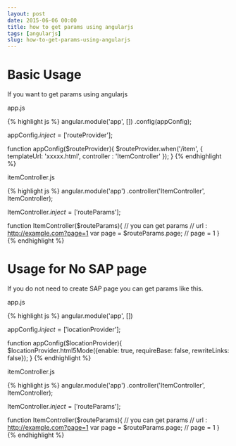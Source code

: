 ```yaml
---
layout: post
date: 2015-06-06 00:00
title: how to get params using angularjs
tags: [angularjs]
slug: how-to-get-params-using-angularjs
---
```


# Basic Usage

If you want to get params using angularjs

app.js

{% highlight js %}
angular.module('app', [])
 .config(appConfig);

appConfig.$inject = ['$routeProvider'];

function appConfig($routeProvider){
  $routeProvider.when('/item', {
    templateUrl: 'xxxxx.html',
    controller : 'ItemController'
  });
}
{% endhighlight %}

itemController.js

{% highlight js %}
angular.module('app')
  .controller('ItemController', ItemController);

ItemController.$inject = ['$routeParams'];

function ItemController($routeParams){
  // you can get params
  // url : http://example.com?page=1
  var page = $routeParams.page; // page = 1
}
{% endhighlight %}

# Usage for No SAP page

If you do not need to create SAP page you can get params like this.

app.js

{% highlight js %}
angular.module('app', [])

appConfig.$inject = ['$locationProvider'];

function appConfig($locationProvider){
  $locationProvider.html5Mode({enable: true, requireBase: false, rewriteLinks: false});
}
{% endhighlight %}

itemController.js

{% highlight js %}
angular.module('app')
  .controller('ItemController', ItemController);

ItemController.$inject = ['$routeParams'];

function ItemController($routeParams){
  // you can get params
  // url : http://example.com?page=1
  var page = $routeParams.page; // page = 1
}
{% endhighlight %}

